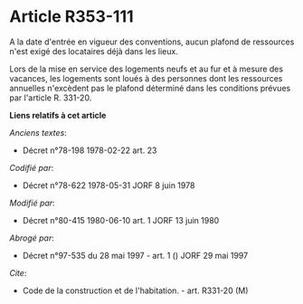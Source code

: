 # Article R353-111

A la date d'entrée en vigueur des conventions, aucun plafond de ressources n'est exigé des locataires déjà dans les lieux. 

Lors de la mise en service des logements neufs et au fur et à mesure des vacances, les logements sont loués à des personnes
dont les ressources annuelles n'excèdent pas le plafond déterminé dans les conditions prévues par l'article R. 331-20.

**Liens relatifs à cet article**

_Anciens textes_:

  - Décret n°78-198 1978-02-22 art. 23

_Codifié par_:

  - Décret n°78-622 1978-05-31 JORF 8 juin 1978

_Modifié par_:

  - Décret n°80-415 1980-06-10 art. 1 JORF 13 juin 1980

_Abrogé par_:

  - Décret n°97-535 du 28 mai 1997 - art. 1 () JORF 29 mai 1997

_Cite_:

  - Code de la construction et de l'habitation. - art. R331-20 (M)
